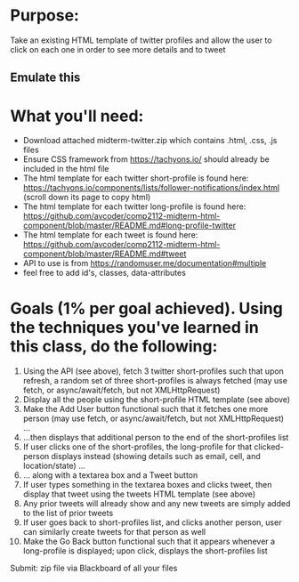 	
# Purpose: 
Take an existing HTML template of twitter profiles and allow the user to click on each one in order to see more details and to tweet

## Emulate this 

# What you'll need:

- Download attached midterm-twitter.zip which contains .html, .css, .js files
- Ensure CSS framework from  https://tachyons.io/ should already be included in the html file
- The html template for each twitter short-profile is found here:  https://tachyons.io/components/lists/follower-notifications/index.html  (scroll down its page to copy html)
- The html template for each twitter long-profile is found here:  https://github.com/avcoder/comp2112-midterm-html-component/blob/master/README.md#long-profile-twitter 
- The html template for each tweet is found here:  https://github.com/avcoder/comp2112-midterm-html-component/blob/master/README.md#tweet
- API to use is from  https://randomuser.me/documentation#multiple
- feel free to add id's, classes, data-attributes

# Goals (1% per goal achieved).  Using the techniques you've learned in this class, do the following:

1. Using the API (see above), fetch 3 twitter short-profiles such that upon refresh, a random set of three short-profiles is always fetched (may use fetch, or async/await/fetch, but not XMLHttpRequest)
1. Display all the people using the short-profile HTML template (see above)
1. Make the Add User button functional such that it fetches one more person (may use fetch, or async/await/fetch, but not XMLHttpRequest) ...
1. ...then displays that additional person to the end of the short-profiles list 
1. If user clicks one of the short-profiles, the long-profile for that clicked-person displays instead (showing details such as email, cell, and location/state) ...
1. ... along with a textarea box and a Tweet button
1. If user types something in the textarea boxes and clicks tweet, then display that tweet using the tweets HTML template (see above) 
1. Any prior tweets will already show and any new tweets are simply added to the list of prior tweets
1. If user goes back to short-profiles list, and clicks another person, user can similarly create tweets for that person as well
1. Make the Go Back button functional such that it appears whenever a long-profile is displayed; upon click, displays the short-profiles list


Submit: zip file via Blackboard of all your files
